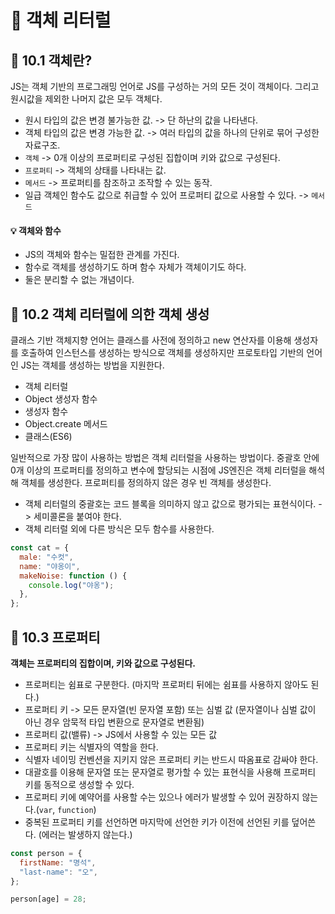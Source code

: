 # 📕 객체 리터럴

## 📝 10.1 객체란?

JS는 객체 기반의 프로그래밍 언어로 JS를 구성하는 거의 모든 것이 객체이다. 그리고 원시값을 제외한 나머지 값은 모두 객체다.

- 원시 타입의 값은 변경 불가능한 값. -> 단 하난의 값을 나타낸다.
- 객체 타입의 값은 변경 가능한 값. -> 여러 타입의 값을 하나의 단위로 묶어 구성한 자료구조.
- `객체` -> 0개 이상의 프로퍼티로 구성된 집합이며 키와 값으로 구성된다.
- `프로퍼티` -> 객체의 상태를 나타내는 값.
- `메서드` -> 프로퍼티를 참조하고 조작할 수 있는 동작.
- 일급 객체인 함수도 값으로 취급할 수 있어 프로퍼티 값으로 사용할 수 있다. -> `메서드`

#### 💡 객체와 함수

- JS의 객체와 함수는 밀접한 관계를 가진다.
- 함수로 객체를 생성하기도 하며 함수 자체가 객체이기도 하다.
- 둘은 분리할 수 없는 개념이다.

## 📝 10.2 객체 리터럴에 의한 객체 생성

클래스 기반 객체지향 언어는 클래스를 사전에 정의하고 new 연산자를 이용해 생성자를 호출하여 인스턴스를 생성하는 방식으로 객체를 생성하지만 프로토타입 기반의 언어인 JS는 객체를 생성하는 방법을 지원한다.

- 객체 리터럴
- Object 생성자 함수
- 생성자 함수
- Object.create 메서드
- 클래스(ES6)

일반적으로 가장 많이 사용하는 방법은 객체 리터럴을 사용하는 방법이다. 중괄호 안에 0개 이상의 프로퍼티를 정의하고 변수에 할당되는 시점에 JS엔진은 객체 리터럴을 해석해 객체를 생성한다. 프로퍼티를 정의하지 않은 경우 빈 객체를 생성한다.

- 객체 리터럴의 중괄호는 코드 블록을 의미하지 않고 값으로 평가되는 표현식이다. -> 세미콜론을 붙여야 한다.
- 객체 리터럴 외에 다른 방식은 모두 함수를 사용한다.

```js
const cat = {
  male: "수컷",
  name: "야옹이",
  makeNoise: function () {
    console.log("야옹");
  },
};
```

## 📝 10.3 프로퍼티

**객체는 프로퍼티의 집합이며, 키와 값으로 구성된다.**

- 프로퍼티는 쉼표로 구분한다. (마지막 프로퍼티 뒤에는 쉼표를 사용하지 않아도 된다.)
- 프로퍼티 키 -> 모든 문자열(빈 문자열 포함) 또는 심벌 값 (문자열이나 심벌 값이 아닌 경우 암묵적 타입 변환으로 문자열로 변환됨)
- 프로퍼티 값(밸류) -> JS에서 사용할 수 있는 모든 값
- 프로퍼티 키는 식별자의 역할을 한다.
- 식별자 네이밍 컨벤션을 지키지 않은 프로퍼티 키는 반드시 따옴표로 감싸야 한다.
- 대괄호를 이용해 문자열 또는 문자열로 평가할 수 있는 표현식을 사용해 프로퍼티 키를 동적으로 생성할 수 있다.
- 프로퍼티 키에 예약어를 사용할 수는 있으나 에러가 발생할 수 있어 권장하지 않는다.(`var`, `function`)
- 중복된 프로퍼티 키를 선언하면 마지막에 선언한 키가 이전에 선언된 키를 덮어쓴다. (에러는 발생하지 않는다.)

```js
const person = {
  firstName: "명석",
  "last-name": "오",
};

person[age] = 28;
```
